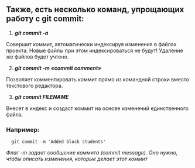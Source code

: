 ## Также, есть несколько команд, упрощающих работу с git commit:

1. ***git commit -a***

Совершит коммит, автоматически индексируя изменения в файлах проекта. Новые файлы при этом индексироваться не будут! Удаление же файлов будет учтено.

2. ***git commit -m «commit comment»***

Позволяет комментировать коммит прямо из командной строки вместо текстового редактора.

3. ***git commit FILENAME***

Внесет в индекс и создаст коммит на основе изменений единственного файла.

### Например:
```bash=
  git commit -m 'Added block students'
 ```
 *Флаг -m задает сообщение коммита (commit message). Оно нужно, чтобы описать изменения, которые делает этот коммит*

